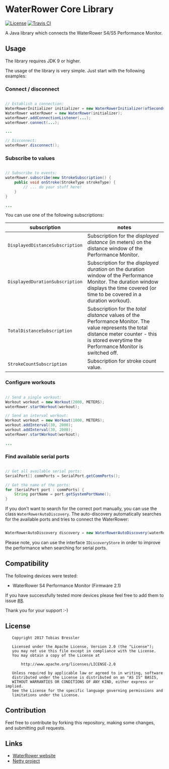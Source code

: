 # WaterRower Core Library

[![License](https://img.shields.io/badge/License-APL%202.0-green.svg)](https://opensource.org/licenses/Apache-2.0)
[![Travis CI](https://travis-ci.org/tbressler/waterrower-core.svg?branch=master)](https://travis-ci.org/tbressler/waterrower-core)

A Java library which connects the WaterRower S4/S5 Performance Monitor.

## Usage

The library requires JDK 9 or higher.

The usage of the library is very simple. Just start with the following examples:

### Connect / disconnect

```Java

// Establish a connection:
WaterRowerInitializer initializer = new WaterRowerInitializer(ofSeconds(2), ofSeconds(2), 5);
WaterRower waterRower = new WaterRower(initializer);
waterRower.addConnectionListener(...);
waterRower.connect(...);

...

// Disconnect:
waterRower.disconnect();

```

### Subscribe to values

```Java

// Subscribe to events:
waterRower.subscribe(new StrokeSubscription() {
    public void onStroke(StrokeType strokeType) {
        // ... do your stuff here!
    }
}

...

```

You can use one of the following subscriptions:

| subscription | notes |
|---|---|
| ```DisplayedDistanceSubscription``` | Subscription for the *displayed distance* (in meters) on the distance window of the Performance Monitor. |
| ```DisplayedDurationSubscription``` | Subscription for the *displayed duration* on the duration window of the Performance Monitor. The duration window displays the time covered (or time to be covered in a duration workout). |
| ```TotalDistanceSubscription``` | Subscription for the *total distance* values of the Performance Monitor. The value represents the total distance meter counter - this is stored everytime the Performance Monitor is switched off. |
| ```StrokeCountSubscription``` | Subscription for stroke count value. |

### Configure workouts

```Java

// Send a single workout:
Workout workout = new Workout(2000, METERS);
waterRower.startWorkout(workout);

// Send an interval workout:
Workout workout = new Workout(1000, METERS);
workout.addInterval(30, 2000);
workout.addInterval(30, 2000);
waterRower.startWorkout(workout);

...

```

### Find available serial ports

```Java

// Get all available serial ports:
SerialPort[] commPorts = SerialPort.getCommPorts();

// Get the name of the ports:
for (SerialPort port : commPorts) {
    String portName = port.getSystemPortName();
}

```

If you don't want to search for the correct port manually, you can use the class ```WaterRowerAutoDiscovery```. The auto-discovery automatically searches for the available ports and tries to connect the WaterRower:

```Java

WaterRowerAutoDiscovery discovery = new WaterRowerAutoDiscovery(waterRower, Executors.newSingleThreadScheduledExecutor());

```

Please note, you can use the interface ```IDiscoveryStore``` in order to improve the performance when searching for serial ports.

## Compatibility

The following devices were tested:

- WaterRower S4 Performance Monitor (Firmware 2.1)

If you have successfully tested more devices please feel free to add them to issue [#8](https://github.com/tbressler/waterrower-core/issues/8).

Thank you for your support :-)

## License

```
   Copyright 2017 Tobias Bressler

   Licensed under the Apache License, Version 2.0 (the "License");
   you may not use this file except in compliance with the License.
   You may obtain a copy of the License at

       http://www.apache.org/licenses/LICENSE-2.0

   Unless required by applicable law or agreed to in writing, software
   distributed under the License is distributed on an "AS IS" BASIS,
   WITHOUT WARRANTIES OR CONDITIONS OF ANY KIND, either express or implied.
   See the License for the specific language governing permissions and
   limitations under the License.
```

## Contribution

Feel free to contribute by forking this repository, making some changes, and submitting pull requests.

## Links

- [WaterRower website](https://www.waterrower.com/world)
- [Netty project](https://netty.io/)
